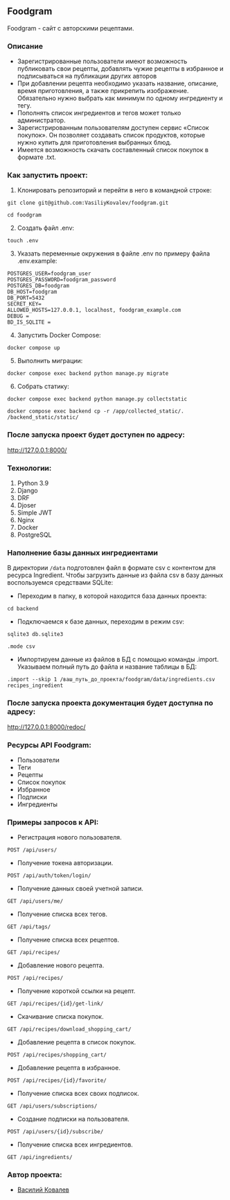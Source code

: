 ## Foodgram
Foodgram - сайт с авторскими рецептами.

### Описание
*  Зарегистрированные пользователи имеют возможность публиковать свои рецепты, добавлять чужие рецепты в избранное и подписываться на публикации других авторов
*  При добавлении рецепта необходимо указать название, описание, время приготовления, а также прикрепить изображение. Обязательно нужно выбрать как минимум по одному ингредиенту и тегу. 
*  Пополнять список ингредиентов и тегов может только администратор.
*  Зарегистрированным пользователям доступен сервис «Список покупок». Он позволяет создавать список продуктов, которые нужно купить для приготовления выбранных блюд.
*  Имеется возможность скачать составленный список покупок в формате .txt.

### Как запустить проект:
1. Клонировать репозиторий и перейти в него в командной строке:

```
git clone git@github.com:VasiliyKovalev/foodgram.git
```

```
cd foodgram
```

2. Создать файл .env:

```
touch .env
```

3. Указать переменные окружения в файле .env по примеру файла .env.example:

```
POSTGRES_USER=foodgram_user
POSTGRES_PASSWORD=foodgram_password
POSTGRES_DB=foodgram
DB_HOST=foodgram
DB_PORT=5432
SECRET_KEY=
ALLOWED_HOSTS=127.0.0.1, localhost, foodgram_example.com
DEBUG = 
BD_IS_SQLITE =
```

4. Запустить Docker Compose:

```
docker compose up
```

5. Выполнить миграции:

```
docker compose exec backend python manage.py migrate
```

6. Собрать статику:

```
docker compose exec backend python manage.py collectstatic
```

```
docker compose exec backend cp -r /app/collected_static/. /backend_static/static/
```

### После запуска проект будет доступен по адресу:
http://127.0.0.1:8000/

### Технологии:
1. Python 3.9
2. Django
3. DRF
4. Djoser
5. Simple JWT
6. Nginx
7. Docker
8. PostgreSQL

### Наполнение базы данных ингредиентами
В директории ``` /data ``` подготовлен файл в формате csv с контентом для ресурса Ingredient.
Чтобы загрузить данные из файла csv в базу данных воспользуемся средствами SQLite:
* Переходим в папку, в которой находится база данных проекта:
```
cd backend
```
* Подключаемся к базе данных, переходим в режим csv:
```
sqlite3 db.sqlite3
```
```
.mode csv
```
* Импортируем данные из файлов в БД с помощью команды .import. Указываем полный путь до  файла и название таблицы в БД:
```
.import --skip 1 /ваш_путь_до_проекта/foodgram/data/ingredients.csv recipes_ingredient
```

### После запуска проекта документация будет доступна по адресу:
http://127.0.0.1:8000/redoc/

### Ресурсы API Foodgram:
* Пользователи
* Теги
* Рецепты
* Список покупок
* Избранное
* Подписки
* Ингредиенты

### Примеры запросов к API:
* Регистрация нового пользователя.
```
POST /api/users/
```
* Получение токена авторизации.
```
POST /api/auth/token/login/
```
* Получение данных своей учетной записи.
```
GET /api/users/me/
```
* Получение списка всех тегов.
```
GET /api/tags/
```
* Получение списка всех рецептов.
```
GET /api/recipes/
```
* Добавление нового рецепта.
```
POST /api/recipes/
```
* Получение короткой ссылки на рецепт.
```
GET /api/recipes/{id}/get-link/
```
* Скачивание списка покупок.
```
GET /api/recipes/download_shopping_cart/
```
* Добавление рецепта в список покупок.
```
POST /api/recipes/shopping_cart/
```
* Добавление рецепта в избранное.
```
POST /api/recipes/{id}/favorite/
```
* Получение списка всех своих подписок.
```
GET /api/users/subscriptions/
```
* Создание подписки на пользователя.
```
POST /api/users/{id}/subscribe/
```
* Получение списка всех ингредиентов.
```
GET /api/ingredients/
```

### Автор проекта:
*  [Василий Ковалев](https://github.com/VasiliyKovalev)
